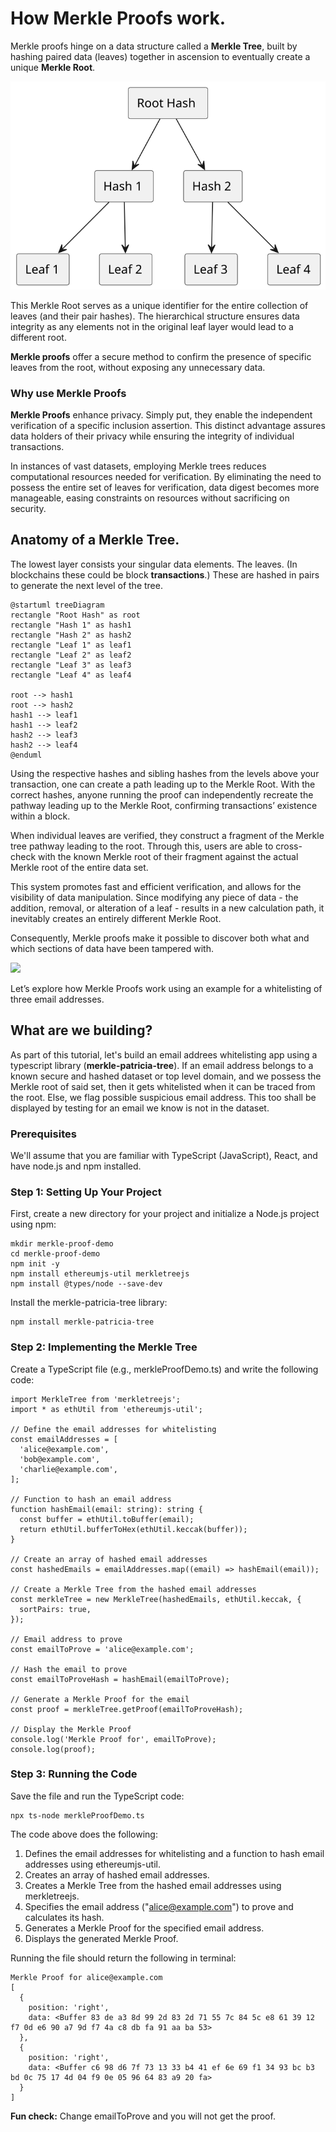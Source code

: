 # How Merkle Proofs work.

Merkle proofs hinge on a data structure called a **Merkle Tree**, built by hashing paired data (leaves) together in ascension to eventually create a unique **Merkle Root**.

![](treeDiagram.svg)

This Merkle Root serves as a unique identifier for the entire collection of leaves (and their pair hashes). The hierarchical structure ensures data integrity as any elements not in the original leaf layer would lead to a different root.

**Merkle proofs** offer a secure method to confirm the presence of specific leaves from the root, without exposing any unnecessary data.

### Why use Merkle Proofs

**Merkle Proofs** enhance privacy. Simply put, they enable the independent verification of a specific inclusion assertion. This distinct advantage assures data holders of their privacy while ensuring the integrity of individual transactions.

In instances of vast datasets, employing Merkle trees reduces computational resources needed for verification. By eliminating the need to possess the entire set of leaves for verification, data digest becomes more manageable, easing constraints on resources without sacrificing on security.

## Anatomy of a Merkle Tree.

The lowest layer consists your singular data elements. The leaves. (In blockchains these could be block **transactions**.) These are hashed in pairs to generate the next level of the tree.

```
@startuml treeDiagram
rectangle "Root Hash" as root
rectangle "Hash 1" as hash1
rectangle "Hash 2" as hash2
rectangle "Leaf 1" as leaf1
rectangle "Leaf 2" as leaf2
rectangle "Leaf 3" as leaf3
rectangle "Leaf 4" as leaf4

root --> hash1
root --> hash2
hash1 --> leaf1
hash1 --> leaf2
hash2 --> leaf3
hash2 --> leaf4
@enduml
```

Using the respective hashes and sibling hashes from the levels above your transaction, one can create a path leading up to the Merkle Root. With the correct hashes, anyone running the proof can independently recreate the pathway leading up to the Merkle Root, confirming transactions’ existence within a block.

When individual leaves are verified, they construct a fragment of the Merkle tree pathway leading to the root. Through this, users are able to cross-check with the known Merkle root of their fragment against the actual Merkle root of the entire data set.

This system promotes fast and efficient verification, and allows for the visibility of data manipulation. Since modifying any piece of data - the addition, removal, or alteration of a leaf - results in a new calculation path, it inevitably creates an entirely different Merkle Root.

Consequently, Merkle proofs make it possible to discover both what and which sections of data have been tampered with.

![](https://lex-img-p.s3.us-west-2.amazonaws.com/img/8fa54767-bc05-469e-9cb9-2e0e1a2bb741-RackMultipart20230905-120-qnl2o8.svg)

Let’s explore how Merkle Proofs work using an example for a whitelisting of three email addresses.

## What are we building?
As part of this tutorial, let's build an email addrees whitelisting app using a typescript library (**merkle-patricia-tree**). If an email address belongs to a known secure and hashed dataset or top level domain, and we possess the Merkle root of said set, then it gets whitelisted when it can be traced from the root. Else, we flag possible suspicious email address. This too shall be displayed by testing for an email we know is not in the dataset.


### Prerequisites
We'll assume that you are familiar with TypeScript (JavaScript), React, and have node.js and npm installed.

### Step 1: Setting Up Your Project
First, create a new directory for your project and initialize a Node.js project using npm:

```
mkdir merkle-proof-demo
cd merkle-proof-demo
npm init -y
npm install ethereumjs-util merkletreejs
npm install @types/node --save-dev

```
Install the merkle-patricia-tree library:

```
npm install merkle-patricia-tree
```

### Step 2: Implementing the Merkle Tree
Create a TypeScript file (e.g., merkleProofDemo.ts) and write the following code:

```
import MerkleTree from 'merkletreejs';
import * as ethUtil from 'ethereumjs-util';

// Define the email addresses for whitelisting
const emailAddresses = [
  'alice@example.com',
  'bob@example.com',
  'charlie@example.com',
];

// Function to hash an email address
function hashEmail(email: string): string {
  const buffer = ethUtil.toBuffer(email);
  return ethUtil.bufferToHex(ethUtil.keccak(buffer));
}

// Create an array of hashed email addresses
const hashedEmails = emailAddresses.map((email) => hashEmail(email));

// Create a Merkle Tree from the hashed email addresses
const merkleTree = new MerkleTree(hashedEmails, ethUtil.keccak, {
  sortPairs: true,
});

// Email address to prove
const emailToProve = 'alice@example.com';

// Hash the email to prove
const emailToProveHash = hashEmail(emailToProve);

// Generate a Merkle Proof for the email
const proof = merkleTree.getProof(emailToProveHash);

// Display the Merkle Proof
console.log('Merkle Proof for', emailToProve);
console.log(proof);
```

### Step 3: Running the Code
Save the file and run the TypeScript code:

```
npx ts-node merkleProofDemo.ts
```
The code above does the following:

1. Defines the email addresses for whitelisting and a function to hash email addresses using ethereumjs-util.
2. Creates an array of hashed email addresses.
3. Creates a Merkle Tree from the hashed email addresses using merkletreejs.
4. Specifies the email address ("alice@example.com") to prove and calculates its hash.
5. Generates a Merkle Proof for the specified email address.
6. Displays the generated Merkle Proof.

Running the file should return the following in terminal:

```
Merkle Proof for alice@example.com
[
  {
    position: 'right',
    data: <Buffer 83 de a3 8d 99 2d 83 2d 71 55 7c 84 5c e8 61 39 12 f7 0d e6 90 a7 9d f7 4a c8 db fa 91 aa ba 53>
  },
  {
    position: 'right',
    data: <Buffer c6 98 d6 7f 73 13 33 b4 41 ef 6e 69 f1 34 93 bc b3 bd 0c 75 17 4d 04 f9 0e 05 96 64 83 a9 20 fa>
  }
]
```

**Fun check:** Change emailToProve and you will not get the proof.  